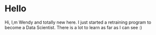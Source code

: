 # Hello

Hi, I,m Wendy and totally new here.
I just started a retraining program to become a Data Scientist.
There is a lot to learn as far as I can see :)
